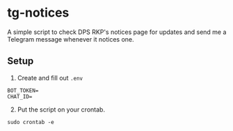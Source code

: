 # tg-notices

A simple script to check DPS RKP's notices page for updates and send me a Telegram message whenever it notices one.

## Setup

1. Create and fill out `.env`
```
BOT_TOKEN=
CHAT_ID=
```
2. Put the script on your crontab.
```
sudo crontab -e
```
